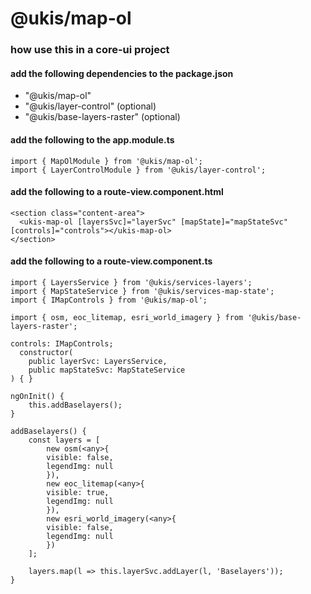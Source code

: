 # @ukis/map-ol

### how use this in a core-ui project


#### add the following dependencies to the package.json
- "@ukis/map-ol"
- "@ukis/layer-control" (optional)
- "@ukis/base-layers-raster" (optional)

#### add the following to the app.module.ts
```
import { MapOlModule } from '@ukis/map-ol';
import { LayerControlModule } from '@ukis/layer-control';
```


#### add the following to a route-view.component.html
```
<section class="content-area">
  <ukis-map-ol [layersSvc]="layerSvc" [mapState]="mapStateSvc" [controls]="controls"></ukis-map-ol>
</section>
```

#### add the following to a route-view.component.ts
```
import { LayersService } from '@ukis/services-layers';
import { MapStateService } from '@ukis/services-map-state';
import { IMapControls } from '@ukis/map-ol';

import { osm, eoc_litemap, esri_world_imagery } from '@ukis/base-layers-raster';
```

```
controls: IMapControls;
  constructor(
    public layerSvc: LayersService,
    public mapStateSvc: MapStateService
) { }
```

```
ngOnInit() {
    this.addBaselayers();
}

addBaselayers() {
    const layers = [
        new osm(<any>{
        visible: false,
        legendImg: null
        }),
        new eoc_litemap(<any>{
        visible: true,
        legendImg: null
        }),
        new esri_world_imagery(<any>{
        visible: false,
        legendImg: null
        })
    ];

    layers.map(l => this.layerSvc.addLayer(l, 'Baselayers'));
}
```